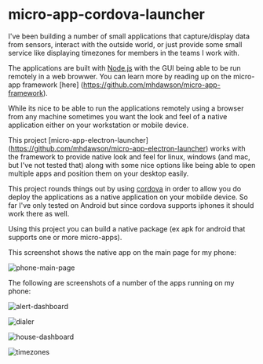 # micro-app-cordova-launcher

I've been building a number of small applications that capture/display
data from sensors, interact with the outside world, or just provide
some small service like displaying timezones for members in the teams
I work with.

The applications are built with [Node.js](https://nodejs.org/en/) with
the GUI being able to be run remotely in a web browwer.  You can learn
more by reading up on the micro-app framework [here]
(https://github.com/mhdawson/micro-app-framework).

While its nice to be able to run the applications remotely using 
a browser from any machine sometimes you want the look and feel of
a native application either on your workstation or mobile device.

This project [micro-app-electron-launcher]
(https://github.com/mhdawson/micro-app-electron-launcher) works
with the framework to provide native look and feel for linux,
windows (and mac, but I've not tested that) along with some
nice options like being able to open multiple apps and position
them on your desktop easily.

This project rounds things out by using
[cordova](https://cordova.apache.org/) in order to allow
you do deploy the applications as a native application on your
mobilde device.  So far I've only tested on Android but since
cordova supports iphones it should work there as well.

Using this project you can build a native package (ex apk
for android that supports one or more micro-apps).

This screenshot shows the native app on the main page for my
phone:

![phone-main-page](https://raw.githubusercontent.com/mhdawson/micro-app-cordova-launcher/master/pictures/phone-app-display.jpg)


The following are screenshots of a number of the apps running
on my phone:

![alert-dashboard](https://raw.githubusercontent.com/mhdawson/micro-app-cordova-launcher/master/pictures/phone-alert-dashboard.jpg)

![dialer](https://raw.githubusercontent.com/mhdawson/micro-app-cordova-launcher/master/pictures/phone-dialer.jpg)

![house-dashboard](https://raw.githubusercontent.com/mhdawson/micro-app-cordova-launcher/master/pictures/phone-house-dashboard.jpg)

![timezones](https://raw.githubusercontent.com/mhdawson/micro-app-cordova-launcher/master/pictures/phone-timezones.jpg)


